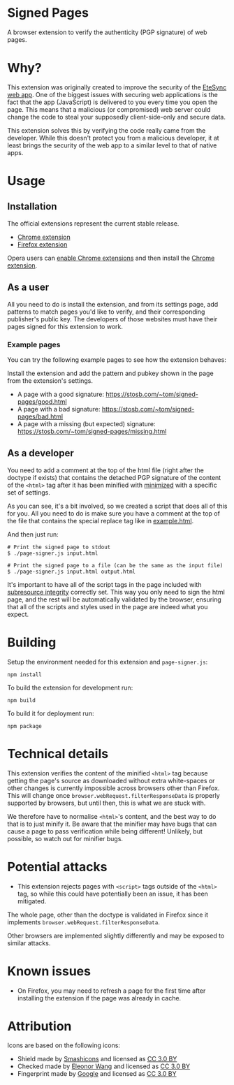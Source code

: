 # Signed Pages

A browser extension to verify the authenticity (PGP signature) of web pages.

# Why?

This extension was originally created to improve the security of the [EteSync web app](https://www.etesync.com). One of the biggest issues with securing web applications is the fact that the app (JavaScript) is delivered to you every time you open the page. This means that a malicious (or compromised) web server could change the code to steal your supposedly client-side-only and secure data.

This extension solves this by verifying the code really came from the developer. While this doesn't protect you from a malicious developer, it at least brings the security of the web app to a similar level to that of native apps.

# Usage

## Installation

The official extensions represent the current stable release.

- [Chrome extension](https://chrome.google.com/webstore/detail/signed-pages/pdhofgeoopaglkejgpjojeikbdmkmkbp)
- [Firefox extension](https://addons.mozilla.org/addon/signed-pages/)

Opera users can [enable Chrome extensions](https://addons.opera.com/extensions/details/download-chrome-extension-9/) and then install the [Chrome extension](https://chrome.google.com/webstore/detail/signed-pages/pdhofgeoopaglkejgpjojeikbdmkmkbp).


## As a user

All you need to do is install the extension, and from its settings page, add patterns to match pages you'd like to verify, and their corresponding publisher's public key. The developers of those websites must have their pages signed for this extension to work.

### Example pages

You can try the following example pages to see how the extension behaves:

Install the extension and add the pattern and pubkey shown in the page from the extension's settings.

* A page with a good signature: https://stosb.com/~tom/signed-pages/good.html
* A page with a bad signature: https://stosb.com/~tom/signed-pages/bad.html
* A page with a missing (but expected) signature: https://stosb.com/~tom/signed-pages/missing.html

## As a developer

You need to add a comment at the top of the html file (right after the doctype if exists) that contains the detached PGP signature of the content of the `<html>` tag after it has been minified with [minimized](https://github.com/Swaagie/minimize) with a specific set of settings.

As you can see, it's a bit involved, so we created a script that does all of this for you. All you need to do is make sure you have a comment at the top of the file that contains the special replace tag like in [example.html](example.html).

And then just run:

```
# Print the signed page to stdout
$ ./page-signer.js input.html

# Print the signed page to a file (can be the same as the input file)
$ ./page-signer.js input.html output.html
```

It's important to have all of the script tags in the page included with [subresource integrity](https://developer.mozilla.org/en-US/docs/Web/Security/Subresource_Integrity) correctly set. This way you only need to sign the html page, and the rest will be automatically validated by the browser, ensuring that all of the scripts and styles used in the page are indeed what you expect.

# Building

Setup the environment needed for this extension and `page-signer.js`:

`npm install`

To build the extension for development run:

`npm build`

To build it for deployment run:

`npm package`

# Technical details

This extension verifies the content of the minified `<html>` tag because getting the page's source as downloaded without extra white-spaces or other changes is currently impossible across browsers other than Firefox. This will change once `browser.webRequest.filterResponseData` is properly supported by browsers, but until then, this is what we are stuck with.

We therefore have to normalise `<html>`'s content, and the best way to do that is to just minify it. Be aware that the minifier may have bugs that can cause a page to pass verification while being different! Unlikely, but possible, so watch out for minifier bugs.

# Potential attacks

* This extension rejects pages with `<script>` tags outside of the `<html>` tag, so while this could have potentially been an issue, it has been mitigated.

The whole page, other than the doctype is validated in Firefox since it implements `browser.webRequest.filterResponseData`.

Other browsers are implemented slightly differently and may be exposed to similar attacks.

# Known issues

* On Firefox, you may need to refresh a page for the first time after installing the extension if the page was already in cache.

# Attribution

Icons are based on the following icons:

* Shield made by [Smashicons](https://www.flaticon.com/authors/smashicons) and licensed as [CC 3.0 BY](http://creativecommons.org/licenses/by/3.0/)
* Checked made by [Eleonor Wang](https://www.flaticon.com/authors/eleonor-wang) and licensed as [CC 3.0 BY](http://creativecommons.org/licenses/by/3.0/)
* Fingerprint made by [Google](https://www.flaticon.com/authors/google) and licensed as [CC 3.0 BY](http://creativecommons.org/licenses/by/3.0/)
